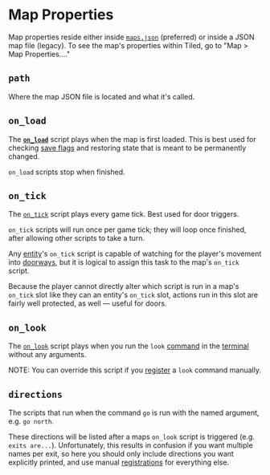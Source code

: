 # Map Properties

Map properties reside either inside [`maps.json`](mage_folder#maps-json) (preferred) or inside a JSON map file (legacy). To see the map's properties within Tiled, go to "Map > Map Properties…."

## `path`

Where the map JSON file is located and what it's called.

## `on_load`

The **[`on_load`](script_slots#on-load)** script plays when the map is first loaded. This is best used for checking [save flags](variables#save-flags) and restoring state that is meant to be permanently changed.

`on_load` scripts stop when finished.

## `on_tick`

The [`on_tick`](script_slots#on-tick) script plays every game tick. Best used for door triggers.

`on_tick` scripts will run once per game tick; they will loop once finished, after allowing other scripts to take a turn.

Any [entity](entities)'s `on_tick` script is capable of watching for the player's movement into [doorways](techniques/doors), but it is logical to assign this task to the map's `on_tick` script.

Because the player cannot directly alter which script is run in a map's `on_tick` slot like they can an entity's `on_tick` slot, actions run in this slot are fairly well protected, as well — useful for doors.

## `on_look`

The [`on_look`](script_slots#on-look) script plays when you run the `look` [command](commands) in the [terminal](terminal) without any arguments.

NOTE: You can override this script if you [register](actions/REGISTER_SERIAL_DIALOG_COMMAND_ARGUMENT) a `look` command manually.

## `directions`

The scripts that run when the command `go` is run with the named argument, e.g. `go north`.

These directions will be listed after a maps `on_look` script is triggered (e.g. `exits are...`). Unfortunately, this results in confusion if you want multiple names per exit, so here you should only include directions you want explicitly printed, and use manual [registrations](actions/REGISTER_SERIAL_DIALOG_COMMAND_ARGUMENT) for everything else.
